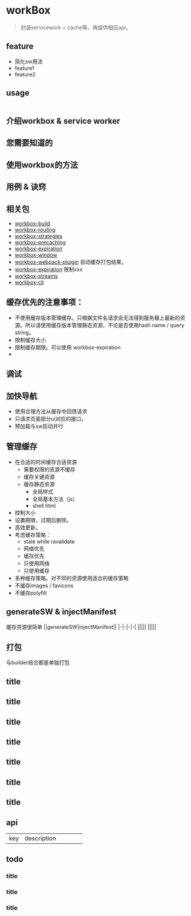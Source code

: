 # workBox
> 封装servicework + cache等。再提供相应api。

## feature
- 简化sw用法  
- feature1
- feature2

## usage
```js
```

## 介绍workbox & service worker





## 您需要知道的
## 使用workbox的方法
## 用例 & 诀窍

## 相关包
- [workbox-build](https://developer.chrome.com/docs/workbox/reference/workbox-build/)
- [workbox-routing](https://developer.chrome.com/docs/workbox/modules/workbox-routing/)
- [workbox-strategies](https://developer.chrome.com/docs/workbox/modules/workbox-strategies/)
- [workbox-precaching](https://developer.chrome.com/docs/workbox/modules/workbox-precaching/)
- [workbox-expiration](https://developer.chrome.com/docs/workbox/modules/workbox-expiration/)
- [workbox-window](https://developer.chrome.com/docs/workbox/modules/workbox-window/)
- [workbox-webpack-pluigin](https://developer.chrome.com/docs/workbox/modules/workbox-webpack-plugin/) 自动缓存打包结果。
- [workbox-expiration](https://developer.chrome.com/docs/workbox/modules/workbox-expiration/) 限制xxx
- [workbox-streams](https://developer.chrome.com/docs/workbox/reference/workbox-streams/)
- [workbox-cli](https://developer.chrome.com/docs/workbox/modules/workbox-cli/)
## 缓存优先的注意事项：
- 不使用缓存版本管理缓存。只根据文件名请求会无法得到服务器上最新的资源。所以请使用缓存版本管理静态资源，不论是否使用hash name / query string。
- 限制缓存大小
- 限制缓存期限。可以使用 workbox-expiration
- 

## 调试
## 加快导航
- 使用合理方法从缓存中回馈请求
- 只请求页面部分ui对应的接口。
- 预加载与sw启动并行

## 管理缓存
- 在合适的时间缓存合适资源
  - 需要权限的资源不缓存
  - 缓存关键资源
  - 缓存静态资源
    - 全局样式
    - 全局基本方法（js）
    - shell html
- 控制大小
- 设置期限，过期后删除。
- 高效更新。
- 考虑缓存策略：
  - stale while ravalidate
  - 网络优先
  - 缓存优先
  - 只使用网络
  - 只使用缓存
- 多种缓存策略。对不同的资源使用适合的缓存策略
- 不缓存images / favicons
- 不缓存polyfill  

## generateSW & injectManifest
缓存资源很简单
||generateSW|injectManifest||
|-|-|-|-|
|||||
|||||

## 打包
与builder结合都是单独打包


## title
## title
## title
## title
## title
## title
## title

## api
|||||||
|-|-|-|-|-|-|
|key|description|||||

## todo
### title
### title
### title
